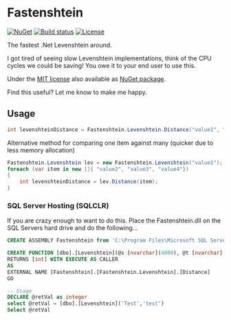 # Fastenshtein
[![NuGet](https://img.shields.io/nuget/v/Fastenshtein.svg)](https://www.nuget.org/packages/Fastenshtein/) [![Build status](https://img.shields.io/appveyor/ci/DanHarltey/fastenshtein/master.svg?label=appveyor)](https://ci.appveyor.com/project/DanHarltey/fastenshtein/branch/master) [![License](https://img.shields.io/badge/license-MIT-blue.svg)](LICENSE)

The fastest .Net Levenshtein around.

I got tired of seeing slow Levenshtein implementations, think of the CPU cycles we could be saving! 
You owe it to your end user to use this.

Under the [MIT license](LICENSE) also available as [NuGet package](https://www.nuget.org/packages/Fastenshtein/).

Find this useful? Let me know to make me happy.

## Usage

```cs
int levenshteinDistance = Fastenshtein.Levenshtein.Distance("value1", "value2");
```
Alternative method for comparing one item against many (quicker due to less memory allocation)
```cs
Fastenshtein.Levenshtein lev = new Fastenshtein.Levenshtein("value1");
foreach (var item in new []{ "value2", "value3", "value4"})
{
	int levenshteinDistance = lev.Distance(item);
}
```
### SQL Server Hosting (SQLCLR)
If you are crazy enough to want to do this. Place the Fastenshtein.dll on the SQL Servers hard drive and do the following…
```sql
CREATE ASSEMBLY Fastenshtein from 'C:\Program Files\Microsoft SQL Server\MSSQL11.DEV\MSSQL\Binn\Fastenshtein.dll' WITH PERMISSION_SET = SAFE

CREATE FUNCTION [dbo].[Levenshtein](@s [nvarchar](4000), @t [nvarchar](4000))
RETURNS [int] WITH EXECUTE AS CALLER
AS 
EXTERNAL NAME [Fastenshtein].[Fastenshtein.Levenshtein].[Distance]
GO

-- Usage
DECLARE @retVal as integer
select @retVal = [dbo].[Levenshtein]('Test','test')
Select @retVal
```